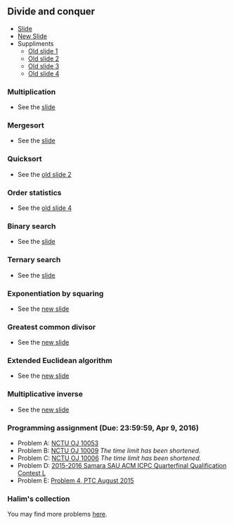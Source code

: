 ## Divide and conquer

+   [Slide](PSPT_lec10_dnc_ps.pdf)
+   [New Slide](lec04.pdf)
+   Suppliments
    +   [Old slide 1](ItoA_lec02_intro.pdf)
    +   [Old slide 2](ItoA_lec03_dnc.pdf)
    +   [Old slide 3](ItoA_lec06_sorting.pdf)
    +   [Old slide 4](ItoA_lec07_order_statistics.pdf)

### Multiplication

+   See the [slide](PSPT_lec10_dnc_ps.pdf)

### Mergesort

+   See the [slide](PSPT_lec10_dnc_ps.pdf)

### Quicksort

+   See the [old slide 2](ItoA_lec03_dnc.pdf)

### Order statistics

+   See the [old slide 4](ItoA_lec07_order_statistics.pdf)

### Binary search

+   See the [slide](PSPT_lec10_dnc_ps.pdf)

### Ternary search

+   See the [slide](PSPT_lec10_dnc_ps.pdf)

### Exponentiation by squaring

+   See the [new slide](lec04.pdf)

### Greatest common divisor

+   See the [new slide](lec04.pdf)

### Extended Euclidean algorithm

+   See the [new slide](lec04.pdf)

### Multiplicative inverse

+   See the [new slide](lec04.pdf)

### Programming assignment (Due: 23:59:59, Apr 9, 2016)

+   Problem A: [NCTU OJ 10053](https://oj.nctu.me/groups/2/problems/10053/)
+   Problem B: [NCTU OJ 10009](https://oj.nctu.me/groups/1/problems/10009/) *The time limit has been shortened.*
+   Problem C: [NCTU OJ 10006](https://oj.nctu.me/groups/1/problems/10006/) *The time limit has been shortened.*
+   Problem D: [2015-2016 Samara SAU ACM ICPC Quarterfinal Qualification Contest L](http://codeforces.com/gym/100812/problem/L)
+   Problem E: [Problem 4, PTC August 2015](http://140.116.249.152/e-Tutor/mod/programming/view.php?a=12508)

### Halim's collection

You may find more problems [here](https://uva.onlinejudge.org/index.php?option=com_onlinejudge&Itemid=8&category=660).